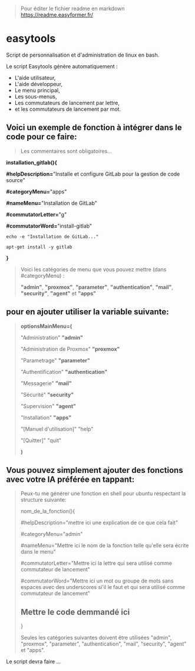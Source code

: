 
> Pour éditer le fichier readme en markdown https://readme.easyformer.fr/


# easytools
Script de personnalisation et d'administration de linux en bash.

Le script Easytools génère automatiquement :
 - L'aide utilisateur,
 - L'aide développeur,
 - Le menu principal,
 - Les sous-menus,
 - Les commutateurs de lancement par lettre,
 - et les commutateurs de lancement par mot.

## Voici un exemple de fonction à intégrer dans le code pour ce faire:
> Les commentaires sont obligatoires...

**installation_gitlab(){**

**#helpDescription=**"Installe et configure GitLab pour la gestion de code source"

**#categoryMenu=**"apps" 

**#nameMenu=**"Installation de GitLab"

**#commutatorLetter=**"g"

**#commutatorWord=**"install-gitlab"

    echo -e "Installation de GitLab..."
    
    apt-get install -y gitlab
    
**}**


> Voici les catégories de menu que vous pouvez mettre (dans #categoryMenu) :
> 
> **"admin"**, **"proxmox"**, **"parameter"**, **"authentication"**, **"mail"**, **"security"**, **"agent"** et **"apps"**

## pour en ajouter utiliser la variable suivante:

>**optionsMainMenu=(**
>
>    "Administration" **"admin"**
>
>    "Administration de Proxmox" **"proxmox"**
> 
>    "Parametrage" **"parameter"**
> 
>    "Authentification" **"authentication"**
> 
>    "Messagerie" **"mail"**
> 
>    "Sécurité" **"security"**
> 
>    "Supervision" **"agent"**
> 
>    "Installation" **"apps"**
>
>    "[Manuel d'utilisation]" "help"
> 
>    "[Quitter]" "quit"
> 
>**)**

## Vous pouvez simplement ajouter des fonctions avec votre IA préférée en tappant:

>Peux-tu me générer une fonction en shell pour ubuntu respectant la structure suivante:
>
>nom_de_la_fonction(){
>
>#helpDescription="mettre ici une explication de ce que cela fait"
>
>#categoryMenu="admin"
>
>#nameMenu="Mettre ici le nom de la fonction telle qu'elle sera écrite dans le menu"
>
>#commutatorLetter="Mettre ici la lettre qui sera utilisé comme commutateur de lancement"
>
>#commutatorWord="Mettre ici un mot ou groupe de mots sans espaces avec des underscores si'il le faut et qui sera utilisé comme commutateur de lancement"
>
>    ## Mettre le code demmandé ici ##
>    
>}
>
>Seules les catégories suivantes doivent être utilisées "admin", "proxmox", "parameter", "authentication", "mail", "security", "agent" et "apps".

Le script devra faire ...



